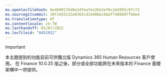 ```yaml
---
ms.openlocfilehash: 6e4b90176d8e1dfeafea36e2ef6c2eb955c97cf1
ms.sourcegitcommit: 39f1455215e0363cd1449bbc6bdff489097f9ded
ms.translationtype: HT
ms.contentlocale: zh-TW
ms.lasthandoff: 02/07/2022
ms.locfileid: "8452952"
---
```

> [!IMPORTANT]
> 本主題提到的功能目前可供獨立版 Dynamics 365 Human Resources 客戶使用。 在 Finance 10.0.25 版之後，部分或全部功能將在未來版本的 Finance 基礎架構中一併提供。
